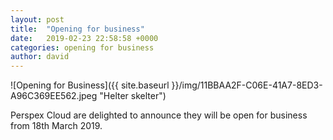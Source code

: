 ```yaml
---
layout: post
title:  "Opening for business"
date:   2019-02-23 22:58:58 +0000
categories: opening for business
author: david
---
```


![Opening for Business]({{ site.baseurl }}/img/11BBAA2F-C06E-41A7-8ED3-A96C369EE562.jpeg "Helter skelter")

Perspex Cloud are delighted to announce they will be open for business from 18th March 2019.

